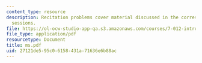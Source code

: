 ```yaml
---
content_type: resource
description: Recitation problems cover material discussed in the corresponding lecture
  sessions.
file: https://ol-ocw-studio-app-qa.s3.amazonaws.com/courses/7-012-introduction-to-biology-fall-2004/27121de595c06158431a71636e6b88ac_ms.pdf
file_type: application/pdf
resourcetype: Document
title: ms.pdf
uid: 27121de5-95c0-6158-431a-71636e6b88ac
---
```

